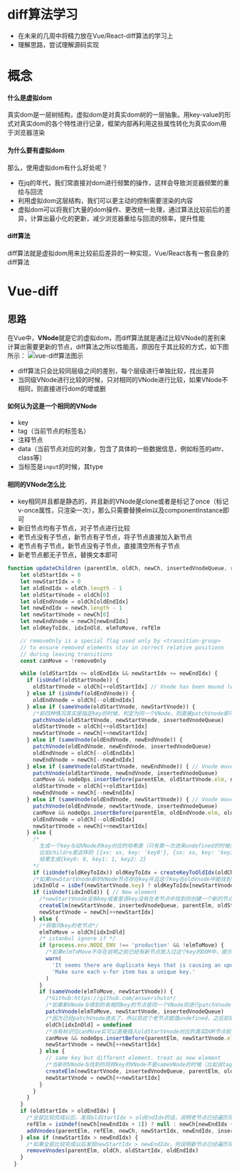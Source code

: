 # diff算法学习
+ 在未来的几周中将精力放在Vue/React-diff算法的学习上
+ 理解思路，尝试理解源码实现

# 概念
#### 什么是虚拟dom
真实dom是一层树结构，虚拟dom是对真实dom树的一层抽象。用key-value的形式对真实dom的各个特性进行记录，框架内部再利用这些属性转化为真实dom用于浏览器渲染
#### 为什么要有虚拟dom
那么，使用虚拟dom有什么好处呢？
+ 在jq的年代，我们常直接对dom进行频繁的操作，这样会导致浏览器频繁的重绘与回流
+ 利用虚拟dom这层结构，我们可以更主动的控制需要渲染的内容
+ 虚拟dom可以将我们大量的dom操作、更改统一处理，通过算法比较前后的差异，计算出最小化的更新，减少浏览器重绘与回流的频率，提升性能
#### diff算法
diff算法就是虚拟dom用来比较前后差异的一种实现，Vue/React各有一套自身的diff算法

# Vue-diff
## 思路
在Vue中，**VNode**就是它的虚拟dom，而diff算法就是通过比较VNode的差别来计算出需要更新的节点，diff算法之所以性能高，原因在于其比较的方式，如下图所示：
![vue-diff算法图示](http://op4gevqna.bkt.clouddn.com/blog_vue-diff%E7%AE%97%E6%B3%95%E5%9B%BE%E7%A4%BA.png)
+ diff算法只会比较同层级之间的差别，每个层级进行单独比较，找出差异
+ 当同级VNode进行比较的时候，只对相同的VNode进行比较，如果VNode不相同，则直接进行dom的增或删

#### 如何认为这是一个相同的VNode
+ key
+ tag（当前节点的标签名）
+ 注释节点
+ data（当前节点对应的对象，包含了具体的一些数据信息，例如标签的attr、class等）
+ 当标签是``input``的时候，其type

#### 相同的VNode怎么比
+ key相同并且都是静态的，并且新的VNode是clone或者是标记了once（标记v-once属性，只渲染一次），那么只需要替换elm以及componentInstance即可
+ 新旧节点均有子节点，对子节点进行比较
+ 老节点没有子节点，新节点有子节点，将子节点直接加入新节点
+ 老节点有子节点，新节点没有子节点，直接清空所有子节点
+ 新老节点都无子节点，替换文本即可
```js
function updateChildren (parentElm, oldCh, newCh, insertedVnodeQueue, removeOnly) {
    let oldStartIdx = 0
    let newStartIdx = 0
    let oldEndIdx = oldCh.length - 1
    let oldStartVnode = oldCh[0]
    let oldEndVnode = oldCh[oldEndIdx]
    let newEndIdx = newCh.length - 1
    let newStartVnode = newCh[0]
    let newEndVnode = newCh[newEndIdx]
    let oldKeyToIdx, idxInOld, elmToMove, refElm

    // removeOnly is a special flag used only by <transition-group>
    // to ensure removed elements stay in correct relative positions
    // during leaving transitions
    const canMove = !removeOnly

    while (oldStartIdx <= oldEndIdx && newStartIdx <= newEndIdx) {
      if (isUndef(oldStartVnode)) {
        oldStartVnode = oldCh[++oldStartIdx] // Vnode has been moved left
      } else if (isUndef(oldEndVnode)) {
        oldEndVnode = oldCh[--oldEndIdx]
      } else if (sameVnode(oldStartVnode, newStartVnode)) {
        /*前四种情况其实是指定key的时候，判定为同一个VNode，则直接patchVnode即可，分别比较oldCh以及newCh的两头节点2*2=4种情况*/
        patchVnode(oldStartVnode, newStartVnode, insertedVnodeQueue)
        oldStartVnode = oldCh[++oldStartIdx]
        newStartVnode = newCh[++newStartIdx]
      } else if (sameVnode(oldEndVnode, newEndVnode)) {
        patchVnode(oldEndVnode, newEndVnode, insertedVnodeQueue)
        oldEndVnode = oldCh[--oldEndIdx]
        newEndVnode = newCh[--newEndIdx]
      } else if (sameVnode(oldStartVnode, newEndVnode)) { // Vnode moved right
        patchVnode(oldStartVnode, newEndVnode, insertedVnodeQueue)
        canMove && nodeOps.insertBefore(parentElm, oldStartVnode.elm, nodeOps.nextSibling(oldEndVnode.elm))
        oldStartVnode = oldCh[++oldStartIdx]
        newEndVnode = newCh[--newEndIdx]
      } else if (sameVnode(oldEndVnode, newStartVnode)) { // Vnode moved left
        patchVnode(oldEndVnode, newStartVnode, insertedVnodeQueue)
        canMove && nodeOps.insertBefore(parentElm, oldEndVnode.elm, oldStartVnode.elm)
        oldEndVnode = oldCh[--oldEndIdx]
        newStartVnode = newCh[++newStartIdx]
      } else {
        /*
          生成一个key与旧VNode的key对应的哈希表（只有第一次进来undefined的时候会生成，也为后面检测重复的key值做铺垫）
          比如childre是这样的 [{xx: xx, key: 'key0'}, {xx: xx, key: 'key1'}, {xx: xx, key: 'key2'}]  beginIdx = 0   endIdx = 2
          结果生成{key0: 0, key1: 1, key2: 2}
        */
        if (isUndef(oldKeyToIdx)) oldKeyToIdx = createKeyToOldIdx(oldCh, oldStartIdx, oldEndIdx)
        /*如果newStartVnode新的VNode节点存在key并且这个key在oldVnode中能找到则返回这个节点的idxInOld（即第几个节点，下标）*/
        idxInOld = isDef(newStartVnode.key) ? oldKeyToIdx[newStartVnode.key] : null
        if (isUndef(idxInOld)) { // New element
          /*newStartVnode没有key或者是该key没有在老节点中找到则创建一个新的节点*/
          createElm(newStartVnode, insertedVnodeQueue, parentElm, oldStartVnode.elm)
          newStartVnode = newCh[++newStartIdx]
        } else {
          /*获取同key的老节点*/
          elmToMove = oldCh[idxInOld]
          /* istanbul ignore if */
          if (process.env.NODE_ENV !== 'production' && !elmToMove) {
            /*如果elmToMove不存在说明之前已经有新节点放入过这个key的DOM中，提示可能存在重复的key，确保v-for的时候item有唯一的key值*/
            warn(
              'It seems there are duplicate keys that is causing an update error. ' +
              'Make sure each v-for item has a unique key.'
            )
          }
          if (sameVnode(elmToMove, newStartVnode)) {
            /*Github:https://github.com/answershuto*/
            /*如果新VNode与得到的有相同key的节点是同一个VNode则进行patchVnode*/
            patchVnode(elmToMove, newStartVnode, insertedVnodeQueue)
            /*因为已经patchVnode进去了，所以将这个老节点赋值undefined，之后如果还有新节点与该节点key相同可以检测出来提示已有重复的key*/
            oldCh[idxInOld] = undefined
            /*当有标识位canMove实可以直接插入oldStartVnode对应的真实DOM节点前面*/
            canMove && nodeOps.insertBefore(parentElm, newStartVnode.elm, oldStartVnode.elm)
            newStartVnode = newCh[++newStartIdx]
          } else {
            // same key but different element. treat as new element
            /*当新的VNode与找到的同样key的VNode不是sameVNode的时候（比如说tag不一样或者是有不一样type的input标签），创建一个新的节点*/
            createElm(newStartVnode, insertedVnodeQueue, parentElm, oldStartVnode.elm)
            newStartVnode = newCh[++newStartIdx]
          }
        }
      }
    }
    if (oldStartIdx > oldEndIdx) {
      /*全部比较完成以后，发现oldStartIdx > oldEndIdx的话，说明老节点已经遍历完了，新节点比老节点多，所以这时候多出来的新节点需要一个一个创建出来加入到真实DOM中*/
      refElm = isUndef(newCh[newEndIdx + 1]) ? null : newCh[newEndIdx + 1].elm
      addVnodes(parentElm, refElm, newCh, newStartIdx, newEndIdx, insertedVnodeQueue)
    } else if (newStartIdx > newEndIdx) {
      /*如果全部比较完成以后发现newStartIdx > newEndIdx，则说明新节点已经遍历完了，老节点多余新节点，这个时候需要将多余的老节点从真实DOM中移除*/
      removeVnodes(parentElm, oldCh, oldStartIdx, oldEndIdx)
    }
  }
```